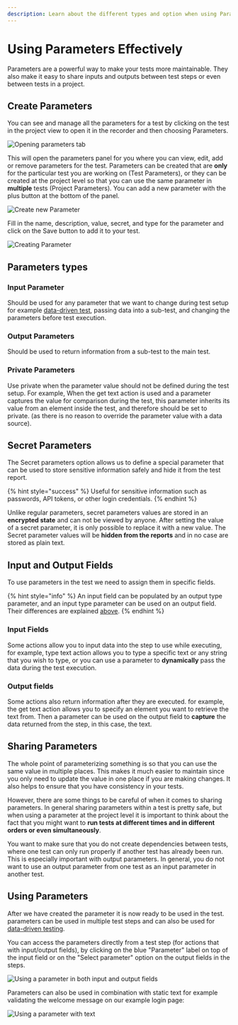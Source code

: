 ```yaml
---
description: Learn about the different types and option when using Parameters
---
```


# Using Parameters Effectively

Parameters are a powerful way to make your tests more maintainable. They also make it easy to share inputs and outputs between test steps or even between tests in a project.

## Create Parameters

You can see and manage all the parameters for a test by clicking on the test in the project view to open it in the recorder and then choosing Parameters.

![Opening parameters tab](<../.gitbook/assets/image (456).png>)

This will open the parameters panel for you where you can view, edit, add or remove parameters for the test. Parameters can be created that are **only** for the particular test you are working on (Test Parameters), or they can be created at the project level so that you can use the same parameter in **multiple** tests (Project Parameters). You can add a new parameter with the plus button at the bottom of the panel.

![Create new Parameter](<../.gitbook/assets/image (454).png>)

Fill in the name, description, value, secret, and type for the parameter and click on the Save button to add it to your test.

![Creating Parameter](<../.gitbook/assets/image (458).png>)

## Parameters types

### Input Parameter

Should be used for any parameter that we want to change during test setup for example [data-driven test](https://docs.testproject.io/schedule-and-run-tests/using-data-driven-jobs-in-testproject), passing data into a sub-test, and changing the parameters before test execution.&#x20;

### Output Parameters

Should be used to return information from a sub-test to the main test.

### Private Parameters

Use private when the parameter value should not be defined during the test setup. For example, When the get text action is used and a parameter captures the value for comparison during the test, this parameter inherits its value from an element inside the test, and therefore should be set to private. (as there is no reason to override the parameter value with a data source).&#x20;

## Secret Parameters

The Secret parameters option allows us to define a special parameter that can be used to store sensitive information safely and hide it from the test report.

{% hint style="success" %}
Useful for sensitive information such as passwords, API tokens, or other login credentials.
{% endhint %}

Unlike regular parameters, secret parameters values are stored in an **encrypted state** and can not be viewed by anyone. After setting the value of a secret parameter, it is only possible to replace it with a new value. The Secret parameter values will be **hidden from the reports** and in no case are stored as plain text.

## Input and Output Fields

To use parameters in the test we need to assign them in specific fields.

{% hint style="info" %}
An input field can be populated by an output type parameter, and an input type parameter can be used on an output field. Their differences are explained [above](using-parameters-effectively.md#parameters-types).
{% endhint %}

### Input Fields&#x20;

Some actions allow you to input data into the step to use while executing, for example, type text action allows you to type a specific text or any string that you wish to type, or you can use a parameter to **dynamically** pass the data during the test execution.

### Output fields

Some actions also return information after they are executed. for example, the get text action allows you to specify an element you want to retrieve the text from. Then a parameter can be used on the output field to **capture** the data returned from the step, in this case, the text.

## Sharing Parameters

The whole point of parameterizing something is so that you can use the same value in multiple places. This makes it much easier to maintain since you only need to update the value in one place if you are making changes. It also helps to ensure that you have consistency in your tests.&#x20;

However, there are some things to be careful of when it comes to sharing parameters. In general sharing parameters within a test is pretty safe, but when using a parameter at the project level it is important to think about the fact that you might want to **run tests at different times and in different orders or even simultaneously**.

You want to make sure that you do not create dependencies between tests, where one test can only run properly if another test has already been run. This is especially important with output parameters. In general, you do not want to use an output parameter from one test as an input parameter in another test.

## Using Parameters

After we have created the parameter it is now ready to be used in the test. parameters can be used in multiple test steps and can also be used for [data-driven testing](../schedule-and-run-tests/using-data-driven-jobs-in-testproject.md).&#x20;

You can access the parameters directly from a test step (for actions that with input/output fields), by clicking on the blue "Parameter" label on top of the input field or on the "Select parameter" option on the output fields in the steps.

![Using a parameter in both input and output fields](<../.gitbook/assets/image (468).png>)

Parameters can also be used in combination with static text for example validating the welcome message on our example login page:&#x20;

![Using a parameter with text](<../.gitbook/assets/image (455).png>)



